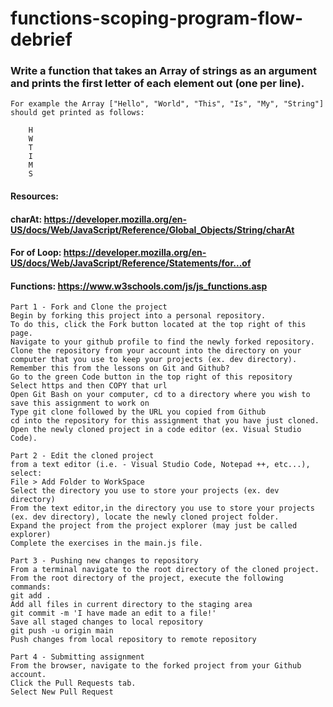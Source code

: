 # functions-scoping-program-flow-debrief

### Write a function that takes an Array of strings as an argument and prints the first letter of each element out (one per line).
    For example the Array ["Hello", "World", "This", "Is", "My", "String"] should get printed as follows:

````
    H
    W
    T
    I
    M
    S
````

#### Resources: 
#### charAt: https://developer.mozilla.org/en-US/docs/Web/JavaScript/Reference/Global_Objects/String/charAt
#### For of Loop: https://developer.mozilla.org/en-US/docs/Web/JavaScript/Reference/Statements/for...of
#### Functions: https://www.w3schools.com/js/js_functions.asp
 

````
Part 1 - Fork and Clone the project
Begin by forking this project into a personal repository.
To do this, click the Fork button located at the top right of this page.
Navigate to your github profile to find the newly forked repository.
Clone the repository from your account into the directory on your computer that you use to keep your projects (ex. dev directory).
Remember this from the lessons on Git and Github?
Go to the green Code button in the top right of this repository
Select https and then COPY that url
Open Git Bash on your computer, cd to a directory where you wish to save this assignment to work on
Type git clone followed by the URL you copied from Github
cd into the repository for this assignment that you have just cloned.
Open the newly cloned project in a code editor (ex. Visual Studio Code).
````

````
Part 2 - Edit the cloned project
from a text editor (i.e. - Visual Studio Code, Notepad ++, etc...), select:
File > Add Folder to WorkSpace
Select the directory you use to store your projects (ex. dev directory)
From the text editor,in the directory you use to store your projects (ex. dev directory), locate the newly cloned project folder.
Expand the project from the project explorer (may just be called explorer)
Complete the exercises in the main.js file.
````

````
Part 3 - Pushing new changes to repository
From a terminal navigate to the root directory of the cloned project.
From the root directory of the project, execute the following commands:
git add .
Add all files in current directory to the staging area
git commit -m 'I have made an edit to a file!'
Save all staged changes to local repository
git push -u origin main
Push changes from local repository to remote repository
````

````
Part 4 - Submitting assignment
From the browser, navigate to the forked project from your Github account.
Click the Pull Requests tab.
Select New Pull Request
````

